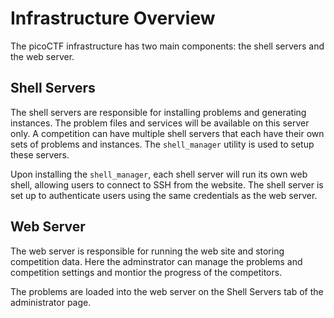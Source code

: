 # Infrastructure Overview

The picoCTF infrastructure has two main components: the shell servers and the web server.

## Shell Servers

The shell servers are responsible for installing problems and generating instances. The problem
files and services will be available on this server only. A competition can have multiple
shell servers that each have their own sets of problems and instances. The `shell_manager`
utility is used to setup these servers.

Upon installing the `shell_manager`, each shell server will run its own web shell, allowing
users to connect to SSH from the website. The shell server is set up to authenticate users
using the same credentials as the web server.

## Web Server

The web server is responsible for running the web site and storing competition data. Here the
adminstrator can manage the problems and competition settings and montior the progress of the
competitors.

The problems are loaded into the web server on the Shell Servers tab of the administrator page.
